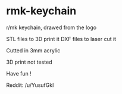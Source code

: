 # rmk-keychain
r/mk keychain, drawed from the logo

STL files to 3D print it
DXF files to laser cut it

Cutted in 3mm acrylic

3D print not tested

Have fun ! 

Reddit: /u/YusufGkl
